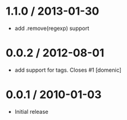 
1.1.0 / 2013-01-30 
==================

  * add .remove(regexp) support

0.0.2 / 2012-08-01 
==================

  * add support for <body> tags. Closes #1 [domenic]

0.0.1 / 2010-01-03
==================

  * Initial release
